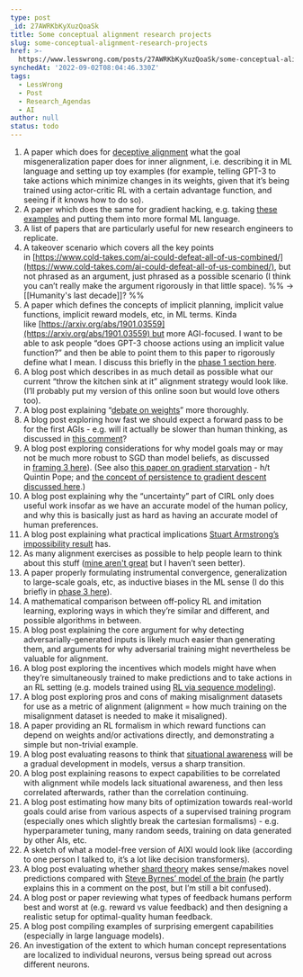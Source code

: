 ```yaml
---
type: post
_id: 27AWRKbKyXuzQoaSk
title: Some conceptual alignment research projects
slug: some-conceptual-alignment-research-projects
href: >-
  https://www.lesswrong.com/posts/27AWRKbKyXuzQoaSk/some-conceptual-alignment-research-projects
synchedAt: '2022-09-02T08:04:46.330Z'
tags:
  - LessWrong
  - Post
  - Research_Agendas
  - AI
author: null
status: todo
---
```


1. A paper which does for [deceptive alignment](https://bounded-regret.ghost.io/ml-systems-will-have-weird-failure-modes-2/) what the goal misgeneralization paper does for inner alignment, i.e. describing it in ML language and setting up toy examples (for example, telling GPT-3 to take actions which minimize changes in its weights, given that it’s being trained using actor-critic RL with a certain advantage function, and seeing if it knows how to do so).
2. A paper which does the same for gradient hacking, e.g. taking [these examples](https://www.lesswrong.com/posts/EeAgytDZbDjRznPMA/gradient-hacking-definitions-and-examples) and putting them into more formal ML language.
3. A list of papers that are particularly useful for new research engineers to replicate.
4. A takeover scenario which covers all the key points in [https://www.cold-takes.com/ai-could-defeat-all-of-us-combined/](https://www.cold-takes.com/ai-could-defeat-all-of-us-combined/), but not phrased as an argument, just phrased as a possible scenario (I think you can’t really make the argument rigorously in that little space). %% -> [[Humanity's last decade]]? %%
5. A paper which defines the concepts of implicit planning, implicit value functions, implicit reward models, etc, in ML terms. Kinda like [https://arxiv.org/abs/1901.03559](https://arxiv.org/abs/1901.03559) but more AGI-focused. I want to be able to ask people “does GPT-3 choose actions using an implicit value function?” and then be able to point them to this paper to rigorously define what I mean. I discuss this briefly in the [phase 1 section here](https://www.lesswrong.com/posts/KbyRPCAsWv5GtfrbG/what-misalignment-looks-like-as-capabilities-scale).
6. A blog post which describes in as much detail as possible what our current “throw the kitchen sink at it” alignment strategy would look like. (I’ll probably put my version of this online soon but would love others too).
7. A blog post explaining “[debate on weights](https://www.lesswrong.com/posts/FuGfR3jL3sw6r8kB4/richard-ngo-s-shortform?commentId=on7Y4d8pqrdrxLtec)” more thoroughly.
8. A blog post exploring how fast we should expect a forward pass to be for the first AGIs - e.g. will it actually be slower than human thinking, as discussed in [this comment](https://www.lesswrong.com/posts/KbyRPCAsWv5GtfrbG/what-misalignment-looks-like-as-capabilities-scale?commentId=3F8x4m2gbTHJ4evL7#comments)?
9. A blog post exploring considerations for why model goals may or may not be much more robust to SGD than model beliefs, as discussed in [framing 3 here](https://www.lesswrong.com/posts/poyshiMEhJsAuifKt/outer-vs-inner-misalignment-three-framings-1)). (See also [this paper on gradient starvation](https://arxiv.org/abs/2011.09468) - h/t Quintin Pope; and [the concept of persistence to gradient descent discussed here](https://arxiv.org/pdf/2204.06974.pdf).)
10. A blog post explaining why the “uncertainty” part of CIRL only does useful work insofar as we have an accurate model of the human policy, and why this is basically just as hard as having an accurate model of human preferences.
11. A blog post explaining what practical implications [Stuart Armstrong’s impossibility result](https://arxiv.org/abs/1712.05812) has.
12. As many alignment exercises as possible to help people learn to think about this stuff ([mine aren't great](https://www.lesswrong.com/posts/kj37Hzb2MsALwLqWt/alignment-research-exercises) but I haven’t seen better).
13. A paper properly formulating instrumental convergence, generalization to large-scale goals, etc, as inductive biases in the ML sense (I do this briefly in [phase 3 here](https://www.lesswrong.com/posts/KbyRPCAsWv5GtfrbG/what-misalignment-looks-like-as-capabilities-scale)).
14. A mathematical comparison between off-policy RL and imitation learning, exploring ways in which they’re similar and different, and possible algorithms in between.
15. A blog post explaining the core argument for why detecting adversarially-generated inputs is likely much easier than generating them, and arguments for why adversarial training might nevertheless be valuable for alignment.
16. A blog post exploring the incentives which models might have when they’re simultaneously trained to make predictions and to take actions in an RL setting (e.g. models trained using [RL via sequence modeling](https://arxiv.org/pdf/2106.01345.pdf)).
17. A blog post exploring pros and cons of making misalignment datasets for use as a metric of alignment (alignment = how much training on the misalignment dataset is needed to make it misaligned).
18. A paper providing an RL formalism in which reward functions can depend on weights and/or activations directly, and demonstrating a simple but non-trivial example.
19. A blog post evaluating reasons to think that [situational awareness](https://www.lesswrong.com/posts/pRkFkzwKZ2zfa3R6H/without-specific-countermeasures-the-easiest-path-to#A_spectrum_of_situational_awareness) will be a gradual development in models, versus a sharp transition.
20. A blog post explaining reasons to expect capabilities to be correlated with alignment while models lack situational awareness, and then less correlated afterwards, rather than the correlation continuing.
21. A blog post estimating how many bits of optimization towards real-world goals could arise from various aspects of a supervised training program (especially ones which slightly break the cartesian formalisms) - e.g. hyperparameter tuning, many random seeds, training on data generated by other AIs, etc.
22. A sketch of what a model-free version of AIXI would look like (according to one person I talked to, it’s a lot like decision transformers).
23. A blog post evaluating whether [shard theory](https://www.lesswrong.com/posts/xqkGmfikqapbJ2YMj/shard-theory-an-overview) makes sense/makes novel predictions compared with [Steve Byrnes’ model of the brain](https://www.lesswrong.com/s/HzcM2dkCq7fwXBej8) (he partly explains this in a comment on the post, but I’m still a bit confused).
24. A blog post or paper reviewing what types of feedback humans perform best and worst at (e.g. reward vs value feedback) and then designing a realistic setup for optimal-quality human feedback.
25. A blog post compiling examples of surprising emergent capabilities (especially in large language models).
26. An investigation of the extent to which human concept representations are localized to individual neurons, versus being spread out across different neurons.
